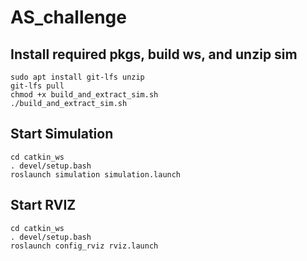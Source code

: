 # AS_challenge

## Install required pkgs, build ws, and unzip sim
```
sudo apt install git-lfs unzip
git-lfs pull
chmod +x build_and_extract_sim.sh
./build_and_extract_sim.sh
```

## Start Simulation
```
cd catkin_ws
. devel/setup.bash
roslaunch simulation simulation.launch
```

## Start RVIZ
```
cd catkin_ws
. devel/setup.bash
roslaunch config_rviz rviz.launch
```
